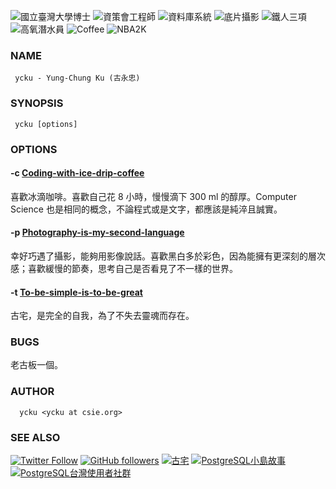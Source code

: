 ![國立臺灣大學博士](https://img.shields.io/badge/Ph.D.-National%20Taiwan%20University-blue.svg)
![資策會工程師](https://img.shields.io/badge/Engineer-III-blue.svg)
![資料庫系統](https://img.shields.io/badge/Distributed-Database-orange.svg)
![底片攝影](https://img.shields.io/badge/Film-Love-red.svg)
![鐵人三項](https://img.shields.io/badge/Triathlon-Enjoy-brightgreen.svg)
![高氧潛水員](https://img.shields.io/badge/Enriched%20Air-Scuba-yellow.svg)
![Coffee](https://img.shields.io/badge/手沖咖啡-心情-brightgreen.svg)
![NBA2K](https://img.shields.io/badge/Point%20Guard-NBA2K-red.svg)

### NAME
     ycku - Yung-Chung Ku (古永忠)

### SYNOPSIS
     ycku [options]

### OPTIONS
#### -c [Coding-with-ice-drip-coffee](https://github.com/ycku/) 
喜歡冰滴咖啡。喜歡自己花 8 小時，慢慢滴下 300 ml 的醇厚。Computer Science 也是相同的概念，不論程式或是文字，都應該是純淬且誠實。
#### -p [Photography-is-my-second-language](https://www.flickr.com/people/pipergu/)
幸好巧遇了攝影，能夠用影像說話。喜歡黑白多於彩色，因為能擁有更深刻的層次感；喜歡緩慢的節奏，思考自己是否看見了不一樣的世界。
#### -t [To-be-simple-is-to-be-great](http://pipergu.blogspot.tw/)
古宅，是完全的自我，為了不失去靈魂而存在。

### BUGS
老古板一個。

### AUTHOR
      ycku <ycku at csie.org>

### SEE ALSO
[![Twitter Follow](https://img.shields.io/twitter/follow/94ycku.svg?style=social&label=Follow)](https://twitter.com/94ycku)
[![GitHub followers](https://img.shields.io/github/followers/ycku.svg?style=social&label=Follow)](https://github.com/ycku)
[![古宅](https://img.shields.io/badge/%E5%8F%A4%E5%AE%85-Blogger-orange.svg)](http://pipergu.blogspot.tw/)
[![PostgreSQL小島故事](https://img.shields.io/badge/小島故事-PostgreSQL-blue.svg)](https://pgsql-tw.github.io/island/)
[![PostgreSQL台灣使用者社群](https://img.shields.io/badge/台灣使用者社群-PostgreSQL-blue.svg)](https://pgsql-tw.github.io/)
